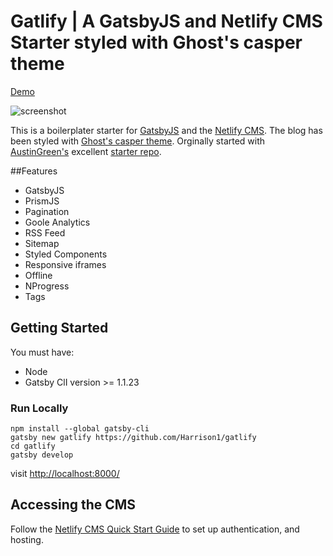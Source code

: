 # Gatlify | A GatsbyJS and Netlify CMS Starter styled with Ghost's casper theme

[Demo](https://gatlify.netlify.com/)

![screenshot](https://res.cloudinary.com/dz09rnbhe/image/upload/v1511527756/screenshot_ecekrf.png "screenshot")

This is a boilerplater starter for [GatsbyJS](https://www.gatsbyjs.org/) and the [Netlify CMS](netlifycms.org). The blog has been styled with [Ghost's casper theme](https://demo.ghost.io/). Orginally started with [AustinGreen's](https://github.com/AustinGreen) excellent [starter repo](https://github.com/AustinGreen/gatsby-starter-netlify-cms).

##Features

- GatsbyJS
- PrismJS
- Pagination
- Goole Analytics
- RSS Feed
- Sitemap
- Styled Components
- Responsive iframes
- Offline
- NProgress
- Tags

## Getting Started

You must have:
- Node
- Gatsby ClI version >= 1.1.23

### Run Locally
```
npm install --global gatsby-cli
gatsby new gatlify https://github.com/Harrison1/gatlify
cd gatlify
gatsby develop

```

visit [http://localhost:8000/](http://localhost:8000/)

## Accessing the CMS
Follow the [Netlify CMS Quick Start Guide](https://www.netlifycms.org/docs/quick-start/#authentication) to set up authentication, and hosting.